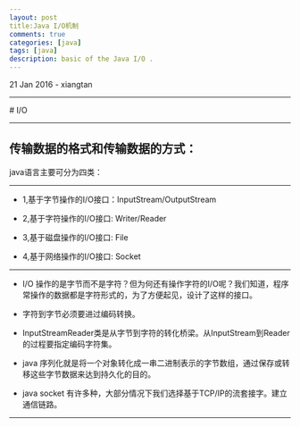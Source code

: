 ```yaml
---
layout: post
title:Java I/O机制 
comments: true
categories: [java]
tags: [java]
description: basic of the Java I/O .
---
```

<p class="meta">21 Jan 2016 - xiangtan</p>
<hr />
# I/O

---


## 传输数据的格式和传输数据的方式：
java语言主要可分为四类：

---

* 1,基于字节操作的I/O接口：InputStream/OutputStream

* 2,基于字符操作的I/O接口: Writer/Reader

* 3,基于磁盘操作的I/O接口: File

* 4,基于网络操作的I/O接口: Socket

---

* I/O 操作的是字节而不是字符？但为何还有操作字符的I/O呢？我们知道，程序常操作的数据都是字符形式的，为了方便起见，设计了这样的接口。

* 字符到字节必须要进过编码转换。

* InputStreamReader类是从字节到字符的转化桥梁。从InputStream到Reader的过程要指定编码字符集。

* java 序列化就是将一个对象转化成一串二进制表示的字节数组，通过保存或转移这些字节数据来达到持久化的目的。

* java socket 有许多种，大部分情况下我们选择基于TCP/IP的流套接字。建立通信链路。


---




 














